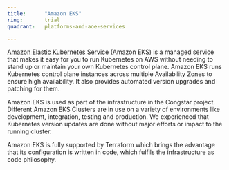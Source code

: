 ```yaml
---
title:      "Amazon EKS"
ring:       trial
quadrant:   platforms-and-aoe-services

---
```


[Amazon Elastic Kubernetes Service](https://aws.amazon.com/de/eks/) (Amazon EKS) is a managed service that makes it easy for you to run Kubernetes on AWS without needing to stand up or maintain your own Kubernetes control plane. 
Amazon EKS runs Kubernetes control plane instances across multiple Availability Zones to ensure high availability. 
It also provides automated version upgrades and patching for them.

Amazon EKS is used as part of the infrastructure in the Congstar project. 
Different Amazon EKS Clusters are in use on a variety of environments like development, integration, testing and production.
We experienced that Kubernetes version updates are done without major efforts or impact to the running cluster.

Amazon EKS is fully supported by Terraform which brings the advantage that its configuration is written in code,
which fulfils the infrastructure as code philosophy.